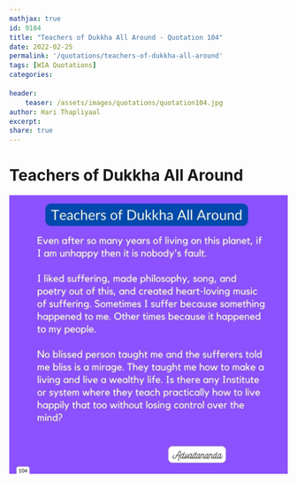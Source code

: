```yaml
---
mathjax: true
id: 9104
title: "Teachers of Dukkha All Around - Quotation 104"
date: 2022-02-25
permalink: '/quotations/teachers-of-dukkha-all-around'
tags: [WIA Quotations] 
categories: 

header:
    teaser: /assets/images/quotations/quotation104.jpg
author: Hari Thapliyaal 
excerpt:
share: true 
---
```


# Teachers of Dukkha All Around

![Teachers of Dukkha All Around](/assets/images/quotations/quotation104.jpg)
